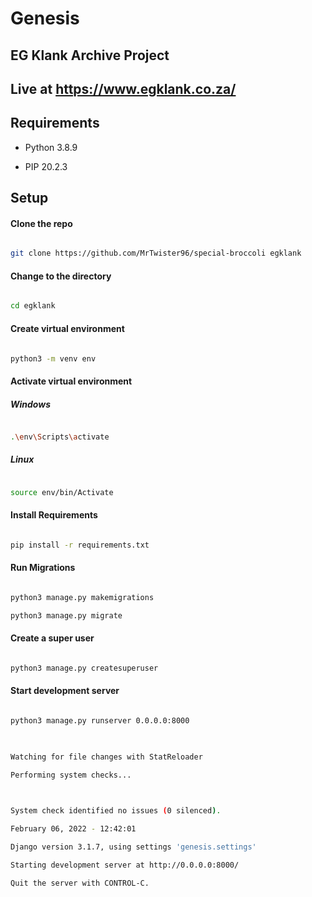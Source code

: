 
  

# Genesis

## EG Klank Archive Project
## Live at https://www.egklank.co.za/ 

## Requirements

- Python 3.8.9

- PIP 20.2.3

## Setup

#### Clone the repo

```bash

git clone https://github.com/MrTwister96/special-broccoli egklank

```

#### Change to the directory

```bash

cd egklank

```

#### Create virtual environment

```bash

python3 -m venv env

```

#### Activate virtual environment

##### Windows

```bash

.\env\Scripts\activate

```

##### Linux

```bash

source env/bin/Activate

```

#### Install Requirements

```bash

pip install -r requirements.txt

```

#### Run Migrations

```bash

python3 manage.py makemigrations

python3 manage.py migrate

```

#### Create a super user

```bash

python3 manage.py createsuperuser

```

#### Start development server

```bash

python3 manage.py runserver 0.0.0.0:8000

  

Watching for file changes with StatReloader

Performing system checks...

  

System check identified no issues (0 silenced).

February 06, 2022 - 12:42:01

Django version 3.1.7, using settings 'genesis.settings'

Starting development server at http://0.0.0.0:8000/

Quit the server with CONTROL-C.

```